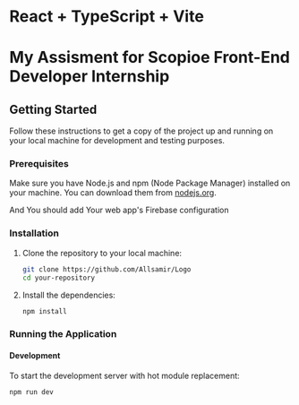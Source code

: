 # React + TypeScript + Vite

# My Assisment for Scopioe Front-End Developer Internship

## Getting Started

Follow these instructions to get a copy of the project up and running on your local machine for development and testing purposes.

### Prerequisites

Make sure you have Node.js and npm (Node Package Manager) installed on your machine. You can download them from [nodejs.org](https://nodejs.org/).

And You should add Your web app's Firebase configuration

### Installation

1. Clone the repository to your local machine:

   ```sh
   git clone https://github.com/Allsamir/Logo
   cd your-repository
   ```

2. Install the dependencies:

   ```sh
   npm install
   ```

### Running the Application

#### Development

To start the development server with hot module replacement:

```sh
npm run dev
```
